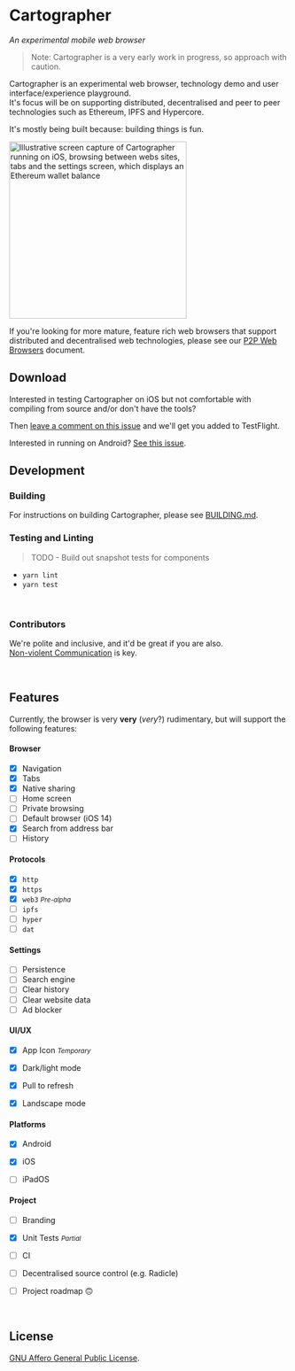 # Cartographer
_An experimental mobile web browser_

> Note: Cartographer is a very early work in progress, so approach with caution.



Cartographer is an experimental web browser, technology demo and user interface/experience playground.  
It's focus will be on supporting distributed, decentralised and peer to peer technologies such as Ethereum, IPFS and Hypercore.  

It's mostly being built because: building things is fun.

<a href="https://youtu.be/6MmmjcFzU44" target="_blank" rel="noopener noreferrer">
	<img src="./docs/.assets/cartographer-preview-17.07.2021.gif" width="320" alt="Illustrative screen capture of Cartographer running on iOS, browsing between webs sites, tabs and the settings screen, which displays an Ethereum wallet balance" />
</a>


If you're looking for more mature, feature rich web browsers that support distributed and decentralised web technologies, please see our [P2P Web Browsers](./docs/p2p-web-browsers.md) document. 




## Download

Interested in testing Cartographer on iOS but not comfortable with compiling from source and/or don't have the tools?  

Then [leave a comment on this issue](https://github.com/localhost-international/cartographer/issues/2) and we'll get you added to TestFlight.  

Interested in running on Android? [See this issue](https://github.com/localhost-international/cartographer/issues/1).  

## Development

### Building

For instructions on building Cartographer, please see [BUILDING.md](./BUILDING.md).

### Testing and Linting

> TODO - Build out snapshot tests for components

* `yarn lint`
* `yarn test`

&nbsp;

### Contributors

We're polite and inclusive, and it'd be great if you are also.  
[Non-violent Communication](https://www.cnvc.org/learn-nvc/what-is-nvc) is key.  

&nbsp;



## Features

Currently, the browser is very **very** (*very*?) rudimentary, but will support the following features:

#### Browser  

- [x] Navigation
- [x] Tabs
- [x] Native sharing
- [ ] Home screen
- [ ] Private browsing
- [ ] Default browser (iOS 14)
- [x] Search from address bar
- [ ] History

#### Protocols

- [x] `http`
- [x] `https`
- [x] `web3` <small>_Pre-alpha_</small>
- [ ] `ipfs`
- [ ] `hyper`
- [ ] `dat`

#### Settings

- [ ] Persistence
- [ ] Search engine
- [ ] Clear history
- [ ] Clear website data
- [ ] Ad blocker

#### UI/UX

- [x] App Icon <small>_Temporary_</small>
- [x] Dark/light mode
- [x] Pull to refresh
- [x] Landscape mode


#### Platforms

- [x] Android
- [x] iOS
- [ ] iPadOS


#### Project

- [ ] Branding
- [x] Unit Tests <small>_Partial_</small>
- [ ] CI
- [ ] Decentralised source control (e.g. Radicle)
- [ ] Project roadmap 🙃


&nbsp;


## License

[GNU Affero General Public License](https://www.gnu.org/licenses/agpl-3.0.en.html).

